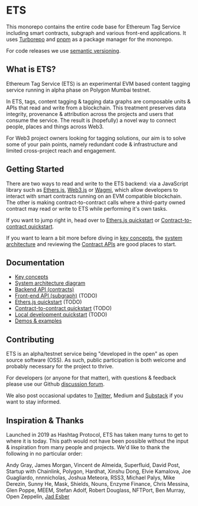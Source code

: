 # ETS

This monorepo contains the entire code base for Ethereum Tag Service including smart contracts, subgraph and various front-end applications. It uses [Turborepo](https://turborepo.org/) and [pnpm](https://pnpm.io/) as a package manager for the monorepo.

For code releases we use [semantic versioning](https://semver.org/).

## What is ETS?

Ethereum Tag Service (ETS) is an experimental EVM based content tagging service running in alpha phase on Polygon Mumbai testnet.

In ETS, tags, content tagging & tagging data graphs are composable units & APIs that read and write from a blockchain. This treatment preserves data integrity, provenance & attribution across the projects and users that consume the service. The result is (hopefully) a novel way to connect people, places and things across Web3.

For Web3 project owners looking for tagging solutions, our aim is to solve some of your pain points, namely redundant code & infrastructure and limited cross-project reach and engagement.

## Getting Started

There are two ways to read and write to the ETS backend: via a JavaScript library such as [Ethers.js](https://docs.ethers.io/v5/), [Web3.js](https://web3js.readthedocs.io/en/v1.8.0/) or [Wagmi](https://wagmi.sh/), which allow developers to interact with smart contracts running on an EVM compatible blockchain. The other is making contract-to-contract calls where a third-party owned contract may read or write to ETS while performing it's own tasks.

If you want to jump right in, head over to [Ethers.js quickstart](./docs/ethers-js-quickstart.md) or [Contract-to-contract quickstart](./docs/contract-to-contract-quickstart.md).

If you want to learn a bit more before diving in [key concepts](./docs/key-concepts.md), the [system architecture](./docs/system-architecture.md/) and reviewing the [Contract APIs](./docs/contract-apis) are good places to start.

## Documentation

- [Key concepts](./docs/key-concepts.md)
- [System architecture diagram](./docs/system-architecture.md)
- [Backend API (contracts)](./docs/contract-apis.md)
- [Front-end API (subgraph)](./docs/subgraph.md) (TODO)
- [Ethers.js quickstart](./docs/ethers-js-quickstart.md) (TODO)
- [Contract-to-contract quickstart](./docs/contract-to-contract-quickstart.md) (TODO)
- [Local development quickstart](./docs/local-dev-quickstart.md) (TODO)
- [Demos & examples](./docs/examples.md)

## Contributing

ETS is an alpha/testnet service being "developed in the open" as open source software (OSS). As such, public participation is both welcome and probably necessary for the project to thrive.

For developers (or anyone for that matter), with questions & feedback please use our Github [discussion forum](https://github.com/ethereum-tag-service/ets/discussions).

We also post occasional updates to [Twitter](https://twitter.com/etsxyz), Medium and [Substack](https://etsxyz.substack.com/) if you want to stay informed.

## Inspiration & Thanks

Launched in 2019 as Hashtag Protocol, ETS has taken many turns to get to where it is today. This path would not have been possible without the input & inspiration from many people and projects. We'd like to thank the following in no particular order:

Andy Gray, James Morgan, Vincent de Almeida, Superfluid, David Post, Startup with Chainlink, Polygon, Hardhat, Xinshu Dong, Elvie Kamalova, Joe Guagliardo, nnnnicholas, Joshua Meteora, RSS3, Michael Palys, Mike Derezin, Sunny He, Mask, Shields, Nouns, Enzyme Finance, Chris Messina, Glen Poppe, MEEM, Stefan Adolf, Robert Douglass, NFTPort, Ben Murray, Open Zeppelin, [Jad Esber](https://twitter.com/Jad_AE)
